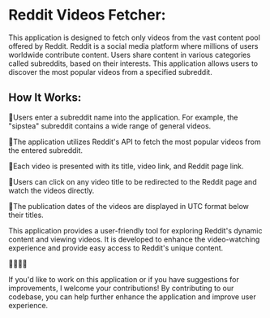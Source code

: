 <h1>Reddit Videos Fetcher: </h1>

This application is designed to fetch only videos from the vast content pool offered by Reddit. Reddit is a social media platform where millions of users worldwide contribute content. Users share content in various categories called subreddits, based on their interests. This application allows users to discover the most popular videos from a specified subreddit.

<h2>How It Works: </h2>

💠Users enter a subreddit name into the application. For example, the "sipstea" subreddit contains a wide range of general videos.

💠The application utilizes Reddit's API to fetch the most popular videos from the entered subreddit.

💠Each video is presented with its title, video link, and Reddit page link.

💠Users can click on any video title to be redirected to the Reddit page and watch the videos directly.

💠The publication dates of the videos are displayed in UTC format below their titles.

This application provides a user-friendly tool for exploring Reddit's dynamic content and viewing videos. It is developed to enhance the video-watching experience and provide easy access to Reddit's unique content.

🔄️🔄️🔄️🔄️

If you'd like to work on this application or if you have suggestions for improvements, I welcome your contributions! By contributing to our codebase, you can help further enhance the application and improve user experience.
